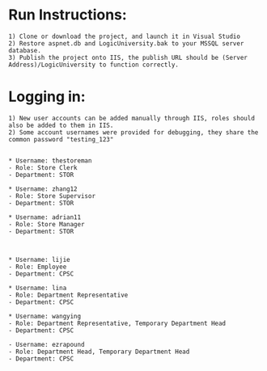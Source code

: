 # Run Instructions:
	1) Clone or download the project, and launch it in Visual Studio
	2) Restore aspnet.db and LogicUniversity.bak to your MSSQL server database.
	3) Publish the project onto IIS, the publish URL should be (Server Address)/LogicUniversity to function correctly.
	
# Logging in:
	1) New user accounts can be added manually through IIS, roles should also be added to them in IIS.
	2) Some account usernames were provided for debugging, they share the common password "testing_123"
	
	
	* Username: thestoreman
	- Role: Store Clerk
	- Department: STOR
		
	* Username: zhang12
	- Role: Store Supervisor
	- Department: STOR
	
	* Username: adrian11
	- Role: Store Manager
	- Department: STOR
	
	
	
	* Username: lijie
	- Role: Employee
	- Department: CPSC
	
	* Username: lina
	- Role: Department Representative
	- Department: CPSC
	
	* Username: wangying
	- Role: Department Representative, Temporary Department Head
	- Department: CPSC
	
	- Username: ezrapound
	- Role: Department Head, Temporary Department Head
	- Department: CPSC
	
